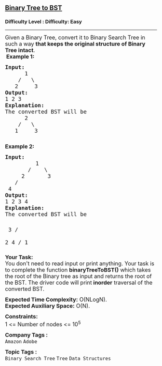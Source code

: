 <h2><a href="https://www.geeksforgeeks.org/problems/binary-tree-to-bst/1?page=3&category=Tree&sortBy=submissions">Binary Tree to BST</a></h2><h3>Difficulty Level : Difficulty: Easy</h3><hr><div class="problems_problem_content__Xm_eO"><p><span style="font-size: 18px;">Given a Binary Tree, convert it to Binary Search Tree in such a way <strong>that keeps the original structure of Binary Tree intact</strong>.</span><br>&nbsp;<span style="font-size: 18px;"><strong>Example 1:</strong></span></p>
<pre><span style="font-size: 18px;"><strong>Input:
&nbsp;     </strong>1
&nbsp;   /   \
<strong>   </strong>2     3<strong>
Output: <br></strong>1 2 3<br><strong>Explanation:</strong><br>The converted BST will be <br>      2<br>    /   \<br>   1     3</span></pre>
<p><br><span style="font-size: 18px;"><strong>Example 2:</strong></span></p>
<pre><span style="font-size: 18px;"><strong>Input:
</strong>    </span>   <span style="font-size: 18px;">   1
       /    \
     2       3
   /        
 4       </span><span style="font-size: 18px;"><strong>
Output: <br></strong>1 2 3 4<strong>
Explanation:
</strong>The converted BST will be</span>

<span style="font-size: 18px;">        3
      /   \
    2     4
  /
 1</span>
</pre>
<p><span style="font-size: 18px;"><strong>Your Task:</strong><br>You don't need to read input or print anything. Your task is to complete the function <strong>binaryTreeToBST()</strong>&nbsp;which takes the root of the Binary tree as input and returns the root of the BST. The driver code will print<strong> inorder</strong> traversal of the converted BST.</span></p>
<p><span style="font-size: 18px;"><strong>Expected Time Complexity:</strong>&nbsp;O(NLogN).<br><strong>Expected Auxiliary Space:</strong>&nbsp;O(N).</span></p>
<p><span style="font-size: 18px;"><strong>Constraints:</strong><br>1 &lt;= Number of nodes &lt;= 10<sup>5</sup></span></p></div><p><span style=font-size:18px><strong>Company Tags : </strong><br><code>Amazon</code>&nbsp;<code>Adobe</code>&nbsp;<br><p><span style=font-size:18px><strong>Topic Tags : </strong><br><code>Binary Search Tree</code>&nbsp;<code>Tree</code>&nbsp;<code>Data Structures</code>&nbsp;